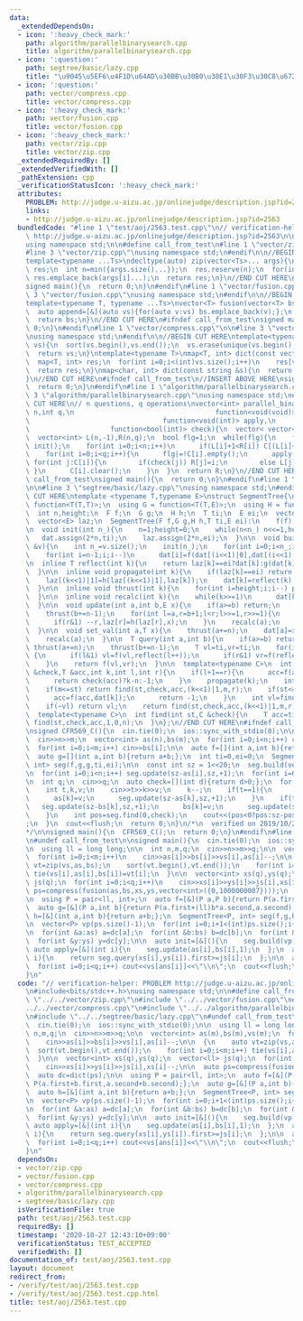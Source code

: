 ```yaml
---
data:
  _extendedDependsOn:
  - icon: ':heavy_check_mark:'
    path: algorithm/parallelbinarysearch.cpp
    title: algorithm/parallelbinarysearch.cpp
  - icon: ':question:'
    path: segtree/basic/lazy.cpp
    title: "\u9045\u5EF6\u4F1D\u64AD\u30BB\u30B0\u30E1\u30F3\u30C8\u6728"
  - icon: ':question:'
    path: vector/compress.cpp
    title: vector/compress.cpp
  - icon: ':heavy_check_mark:'
    path: vector/fusion.cpp
    title: vector/fusion.cpp
  - icon: ':heavy_check_mark:'
    path: vector/zip.cpp
    title: vector/zip.cpp
  _extendedRequiredBy: []
  _extendedVerifiedWith: []
  _pathExtension: cpp
  _verificationStatusIcon: ':heavy_check_mark:'
  attributes:
    PROBLEM: http://judge.u-aizu.ac.jp/onlinejudge/description.jsp?id=2563
    links:
    - http://judge.u-aizu.ac.jp/onlinejudge/description.jsp?id=2563
  bundledCode: "#line 1 \"test/aoj/2563.test.cpp\"\n// verification-helper: PROBLEM\
    \ http://judge.u-aizu.ac.jp/onlinejudge/description.jsp?id=2563\n\n#include<bits/stdc++.h>\n\
    using namespace std;\n\n#define call_from_test\n#line 1 \"vector/zip.cpp\"\n\n\
    #line 3 \"vector/zip.cpp\"\nusing namespace std;\n#endif\n\n//BEGIN CUT HERE\n\
    template<typename ...Ts>\ndecltype(auto) zip(vector<Ts>... args){\n  vector<decltype(make_tuple(args[0]...))>\
    \ res;\n  int n=min({args.size()...});\n  res.reserve(n);\n  for(int i=0;i<n;i++)\
    \ res.emplace_back(args[i]...);\n  return res;\n}\n//END CUT HERE\n#ifndef call_from_test\n\
    signed main(){\n  return 0;\n}\n#endif\n#line 1 \"vector/fusion.cpp\"\n\n#line\
    \ 3 \"vector/fusion.cpp\"\nusing namespace std;\n#endif\n\n//BEGIN CUT HERE\n\
    template<typename T, typename ...Ts>\nvector<T> fusion(vector<T> bs,Ts... ts){\n\
    \  auto append=[&](auto vs){for(auto v:vs) bs.emplace_back(v);};\n  initializer_list<int>{(void(append(ts)),0)...};\n\
    \  return bs;\n}\n//END CUT HERE\n#ifndef call_from_test\nsigned main(){\n  return\
    \ 0;\n}\n#endif\n#line 1 \"vector/compress.cpp\"\n\n#line 3 \"vector/compress.cpp\"\
    \nusing namespace std;\n#endif\n\n//BEGIN CUT HERE\ntemplate<typename V>\nV compress(V\
    \ vs){\n  sort(vs.begin(),vs.end());\n  vs.erase(unique(vs.begin(),vs.end()),vs.end());\n\
    \  return vs;\n}\ntemplate<typename T>\nmap<T, int> dict(const vector<T> &vs){\n\
    \  map<T, int> res;\n  for(int i=0;i<(int)vs.size();i++)\n    res[vs[i]]=i;\n\
    \  return res;\n}\nmap<char, int> dict(const string &s){\n  return dict(vector<char>(s.begin(),s.end()));\n\
    }\n//END CUT HERE\n#ifndef call_from_test\n//INSERT ABOVE HERE\nsigned main(){\n\
    \  return 0;\n}\n#endif\n#line 1 \"algorithm/parallelbinarysearch.cpp\"\n\n#line\
    \ 3 \"algorithm/parallelbinarysearch.cpp\"\nusing namespace std;\n#endif\n//BEGIN\
    \ CUT HERE\n// n questions, q operations\nvector<int> parallel_binary_search(int\
    \ n,int q,\n                                   function<void(void)> init,\n  \
    \                                 function<void(int)> apply,\n               \
    \                    function<bool(int)> check){\n  vector< vector<int> > C(q);\n\
    \  vector<int> L(n,-1),R(n,q);\n  bool flg=1;\n  while(flg){\n    flg=0;\n   \
    \ init();\n    for(int i=0;i<n;i++)\n      if(L[i]+1<R[i]) C[(L[i]+R[i])>>1].emplace_back(i);\n\
    \    for(int i=0;i<q;i++){\n      flg|=!C[i].empty();\n      apply(i);\n     \
    \ for(int j:C[i]){\n        if(check(j)) R[j]=i;\n        else L[j]=i;\n     \
    \ }\n      C[i].clear();\n    }\n  }\n  return R;\n}\n//END CUT HERE\n#ifndef\
    \ call_from_test\nsigned main(){\n  return 0;\n}\n#endif\n#line 1 \"segtree/basic/lazy.cpp\"\
    \n\n#line 3 \"segtree/basic/lazy.cpp\"\nusing namespace std;\n#endif\n//BEGIN\
    \ CUT HERE\ntemplate <typename T,typename E>\nstruct SegmentTree{\n  using F =\
    \ function<T(T,T)>;\n  using G = function<T(T,E)>;\n  using H = function<E(E,E)>;\n\
    \  int n,height;\n  F f;\n  G g;\n  H h;\n  T ti;\n  E ei;\n  vector<T> dat;\n\
    \  vector<E> laz;\n  SegmentTree(F f,G g,H h,T ti,E ei):\n    f(f),g(g),h(h),ti(ti),ei(ei){}\n\
    \n  void init(int n_){\n    n=1;height=0;\n    while(n<n_) n<<=1,height++;\n \
    \   dat.assign(2*n,ti);\n    laz.assign(2*n,ei);\n  }\n\n  void build(const vector<T>\
    \ &v){\n    int n_=v.size();\n    init(n_);\n    for(int i=0;i<n_;i++) dat[n+i]=v[i];\n\
    \    for(int i=n-1;i;i--)\n      dat[i]=f(dat[(i<<1)|0],dat[(i<<1)|1]);\n  }\n\
    \n  inline T reflect(int k){\n    return laz[k]==ei?dat[k]:g(dat[k],laz[k]);\n\
    \  }\n\n  inline void propagate(int k){\n    if(laz[k]==ei) return;\n    laz[(k<<1)|0]=h(laz[(k<<1)|0],laz[k]);\n\
    \    laz[(k<<1)|1]=h(laz[(k<<1)|1],laz[k]);\n    dat[k]=reflect(k);\n    laz[k]=ei;\n\
    \  }\n\n  inline void thrust(int k){\n    for(int i=height;i;i--) propagate(k>>i);\n\
    \  }\n\n  inline void recalc(int k){\n    while(k>>=1)\n      dat[k]=f(reflect((k<<1)|0),reflect((k<<1)|1));\n\
    \  }\n\n  void update(int a,int b,E x){\n    if(a>=b) return;\n    thrust(a+=n);\n\
    \    thrust(b+=n-1);\n    for(int l=a,r=b+1;l<r;l>>=1,r>>=1){\n      if(l&1) laz[l]=h(laz[l],x),l++;\n\
    \      if(r&1) --r,laz[r]=h(laz[r],x);\n    }\n    recalc(a);\n    recalc(b);\n\
    \  }\n\n  void set_val(int a,T x){\n    thrust(a+=n);\n    dat[a]=x;laz[a]=ei;\n\
    \    recalc(a);\n  }\n\n  T query(int a,int b){\n    if(a>=b) return ti;\n   \
    \ thrust(a+=n);\n    thrust(b+=n-1);\n    T vl=ti,vr=ti;\n    for(int l=a,r=b+1;l<r;l>>=1,r>>=1)\
    \ {\n      if(l&1) vl=f(vl,reflect(l++));\n      if(r&1) vr=f(reflect(--r),vr);\n\
    \    }\n    return f(vl,vr);\n  }\n\n  template<typename C>\n  int find(int st,C\
    \ &check,T &acc,int k,int l,int r){\n    if(l+1==r){\n      acc=f(acc,reflect(k));\n\
    \      return check(acc)?k-n:-1;\n    }\n    propagate(k);\n    int m=(l+r)>>1;\n\
    \    if(m<=st) return find(st,check,acc,(k<<1)|1,m,r);\n    if(st<=l&&!check(f(acc,dat[k]))){\n\
    \      acc=f(acc,dat[k]);\n      return -1;\n    }\n    int vl=find(st,check,acc,(k<<1)|0,l,m);\n\
    \    if(~vl) return vl;\n    return find(st,check,acc,(k<<1)|1,m,r);\n  }\n\n\
    \  template<typename C>\n  int find(int st,C &check){\n    T acc=ti;\n    return\
    \ find(st,check,acc,1,0,n);\n  }\n};\n//END CUT HERE\n#ifndef call_from_test\n\
    \nsigned CFR569_C(){\n  cin.tie(0);\n  ios::sync_with_stdio(0);\n\n  int n,m;\n\
    \  cin>>n>>m;\n  vector<int> as(n),bs(m);\n  for(int i=0;i<n;i++) cin>>as[i];\n\
    \  for(int i=0;i<m;i++) cin>>bs[i];\n\n  auto f=[](int a,int b){return max(a,b);};\n\
    \  auto g=[](int a,int b){return a+b;};\n  int ti=0,ei=0;\n  SegmentTree<int,\
    \ int> seg(f,g,g,ti,ei);\n\n  const int sz = 1<<20;\n  seg.build(vector<int>(sz,0));\n\
    \n  for(int i=0;i<n;i++) seg.update(sz-as[i],sz,+1);\n  for(int i=0;i<m;i++) seg.update(sz-bs[i],sz,-1);\n\
    \n  int q;\n  cin>>q;\n  auto check=[](int d){return d>0;};\n  for(int i=0;i<q;i++){\n\
    \    int t,k,v;\n    cin>>t>>k>>v;\n    k--;\n    if(t==1){\n      seg.update(sz-as[k],sz,-1);\n\
    \      as[k]=v;\n      seg.update(sz-as[k],sz,+1);\n    }\n    if(t==2){\n   \
    \   seg.update(sz-bs[k],sz,+1);\n      bs[k]=v;\n      seg.update(sz-bs[k],sz,-1);\n\
    \    }\n    int pos=seg.find(0,check);\n    cout<<(pos<0?pos:sz-pos)<<\"\\n\"\
    ;\n  }\n  cout<<flush;\n  return 0;\n}\n/*\n  verified on 2019/10/28\n  https://codeforces.com/contest/1179/problem/C\n\
    */\n\nsigned main(){\n  CFR569_C();\n  return 0;\n}\n#endif\n#line 12 \"test/aoj/2563.test.cpp\"\
    \n#undef call_from_test\n\nsigned main(){\n  cin.tie(0);\n  ios::sync_with_stdio(0);\n\
    \n  using ll = long long;\n\n  int n,m,q;\n  cin>>n>>m>>q;\n\n  vector<int> as(m),bs(m),vs(m);\n\
    \  for(int i=0;i<m;i++)\n    cin>>as[i]>>bs[i]>>vs[i],as[i]--;\n\n  {\n    auto\
    \ vt=zip(vs,as,bs);\n    sort(vt.begin(),vt.end());\n    for(int i=0;i<m;i++)\
    \ tie(vs[i],as[i],bs[i])=vt[i];\n  }\n\n  vector<int> xs(q),ys(q);\n  vector<ll>\
    \ js(q);\n  for(int i=0;i<q;i++)\n    cin>>xs[i]>>ys[i]>>js[i],xs[i]--;\n\n  auto\
    \ ps=compress(fusion(as,bs,xs,ys,vector<int>({0,1000000007})));\n  auto dc=dict(ps);\n\
    \n  using P = pair<ll, int>;\n  auto f=[&](P a,P b){return P(a.first+b.first,a.second+b.second);};\n\
    \  auto g=[&](P a,int b){return P(a.first+(ll)b*a.second,a.second);};\n  auto\
    \ h=[&](int a,int b){return a+b;};\n  SegmentTree<P, int> seg(f,g,h,P(0,0),0);\n\
    \n  vector<P> vp(ps.size()-1);\n  for(int i=0;i+1<(int)ps.size();i++) vp[i]=P(0,ps[i+1]-ps[i]);\n\
    \n  for(int &a:as) a=dc[a];\n  for(int &b:bs) b=dc[b];\n  for(int &x:xs) x=dc[x];\n\
    \  for(int &y:ys) y=dc[y];\n\n  auto init=[&](){\n    seg.build(vp);\n  };\n \
    \ auto apply=[&](int i){\n    seg.update(as[i],bs[i],1);\n  };\n  auto check=[&](int\
    \ i){\n    return seg.query(xs[i],ys[i]).first>=js[i];\n  };\n\n  auto ans=parallel_binary_search(q,m,init,apply,check);\n\
    \  for(int i=0;i<q;i++) cout<<vs[ans[i]]<<\"\\n\";\n  cout<<flush;\n  return 0;\n\
    }\n"
  code: "// verification-helper: PROBLEM http://judge.u-aizu.ac.jp/onlinejudge/description.jsp?id=2563\n\
    \n#include<bits/stdc++.h>\nusing namespace std;\n\n#define call_from_test\n#include\
    \ \"../../vector/zip.cpp\"\n#include \"../../vector/fusion.cpp\"\n#include \"\
    ../../vector/compress.cpp\"\n#include \"../../algorithm/parallelbinarysearch.cpp\"\
    \n#include \"../../segtree/basic/lazy.cpp\"\n#undef call_from_test\n\nsigned main(){\n\
    \  cin.tie(0);\n  ios::sync_with_stdio(0);\n\n  using ll = long long;\n\n  int\
    \ n,m,q;\n  cin>>n>>m>>q;\n\n  vector<int> as(m),bs(m),vs(m);\n  for(int i=0;i<m;i++)\n\
    \    cin>>as[i]>>bs[i]>>vs[i],as[i]--;\n\n  {\n    auto vt=zip(vs,as,bs);\n  \
    \  sort(vt.begin(),vt.end());\n    for(int i=0;i<m;i++) tie(vs[i],as[i],bs[i])=vt[i];\n\
    \  }\n\n  vector<int> xs(q),ys(q);\n  vector<ll> js(q);\n  for(int i=0;i<q;i++)\n\
    \    cin>>xs[i]>>ys[i]>>js[i],xs[i]--;\n\n  auto ps=compress(fusion(as,bs,xs,ys,vector<int>({0,1000000007})));\n\
    \  auto dc=dict(ps);\n\n  using P = pair<ll, int>;\n  auto f=[&](P a,P b){return\
    \ P(a.first+b.first,a.second+b.second);};\n  auto g=[&](P a,int b){return P(a.first+(ll)b*a.second,a.second);};\n\
    \  auto h=[&](int a,int b){return a+b;};\n  SegmentTree<P, int> seg(f,g,h,P(0,0),0);\n\
    \n  vector<P> vp(ps.size()-1);\n  for(int i=0;i+1<(int)ps.size();i++) vp[i]=P(0,ps[i+1]-ps[i]);\n\
    \n  for(int &a:as) a=dc[a];\n  for(int &b:bs) b=dc[b];\n  for(int &x:xs) x=dc[x];\n\
    \  for(int &y:ys) y=dc[y];\n\n  auto init=[&](){\n    seg.build(vp);\n  };\n \
    \ auto apply=[&](int i){\n    seg.update(as[i],bs[i],1);\n  };\n  auto check=[&](int\
    \ i){\n    return seg.query(xs[i],ys[i]).first>=js[i];\n  };\n\n  auto ans=parallel_binary_search(q,m,init,apply,check);\n\
    \  for(int i=0;i<q;i++) cout<<vs[ans[i]]<<\"\\n\";\n  cout<<flush;\n  return 0;\n\
    }\n"
  dependsOn:
  - vector/zip.cpp
  - vector/fusion.cpp
  - vector/compress.cpp
  - algorithm/parallelbinarysearch.cpp
  - segtree/basic/lazy.cpp
  isVerificationFile: true
  path: test/aoj/2563.test.cpp
  requiredBy: []
  timestamp: '2020-10-27 12:43:10+09:00'
  verificationStatus: TEST_ACCEPTED
  verifiedWith: []
documentation_of: test/aoj/2563.test.cpp
layout: document
redirect_from:
- /verify/test/aoj/2563.test.cpp
- /verify/test/aoj/2563.test.cpp.html
title: test/aoj/2563.test.cpp
---
```

